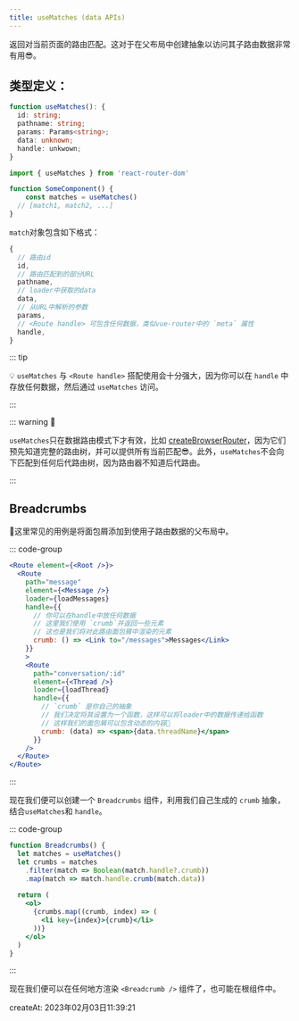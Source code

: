 ```yaml
---
title: useMatches (data APIs)
---
```


返回对当前页面的路由匹配。这对于在父布局中创建抽象以访问其子路由数据非常有用😎。

## 类型定义：

```typescript
function useMatches(): {
  id: string;
  pathname: string;
  params: Params<string>;
  data: unknown;
  handle: unkwown;
}
```



```jsx
import { useMatches } from 'react-router-dom'

function SomeComponent() {
	const matches = useMatches()
  // [match1, match2, ...]
}
```

`match`对象包含如下格式：

```js
{
  // 路由id
  id,
  // 路由匹配到的部分URL
  pathname,
  // loader中获取的data
  data,
  // 从URL中解析的参数
  params,
  // <Route handle> 可包含任何数据，类似vue-router中的 `meta` 属性
  handle,
}
```

::: tip

💡 `useMatches` 与 `<Route handle>` 搭配使用会十分强大，因为你可以在 `handle` 中存放任何数据，然后通过 `useMatches` 访问。

:::



::: warning 🚨

`useMatches`只在数据路由模式下才有效，比如 [createBrowserRouter](../routers/createBrowserRouter)，因为它们预先知道完整的路由树，并可以提供所有当前匹配😎。此外，`useMatches`不会向下匹配到任何后代路由树，因为路由器不知道后代路由。

:::



## Breadcrumbs

🌰这里常见的用例是将面包屑添加到使用子路由数据的父布局中。

::: code-group

```jsx [App.jsx]
<Route element={<Root />}>
  <Route
    path="message"
    element={<Message />}
    loader={loadMessages}
    handle={{
      // 你可以在handle中放任何数据
      // 这里我们使用 `crumb`并返回一些元素
      // 这也是我们将对此路由面包屑中渲染的元素
      crumb: () => <Link to="/messages">Messages</Link>
    }}
    >
    <Route
      path="conversation/:id"
      element={<Thread />}
      loader={loadThread}
      handle={{
        // `crumb` 是你自己的抽象
        // 我们决定将其设置为一个函数，这样可以将loader中的数据传递给函数
        // 这样我们的面包屑可以包含动态的内容🎉
        crumb: (data) => <span>{data.threadName}</span>
      }}
    />
  </Route>
</Route>
```

:::

现在我们便可以创建一个 `Breadcrumbs` 组件，利用我们自己生成的 `crumb` 抽象，结合`useMatches`和 `handle`。

::: code-group

``` jsx [components/breadcrumbs.jsx]
function Breadcrumbs() {
  let matches = useMatches()
  let crumbs = matches
  	.filter(match => Boolean(match.handle?.crumb))
  	.map(match => match.handle.crumb(match.data))
 
  return (
    <ol>
      {crumbs.map((crumb, index) => (
        <li key={index}>{crumb}</li>
      ))}
    </ol>
  )
}
```

:::



现在我们便可以在任何地方渲染 `<Breadcrumb />` 组件了，也可能在根组件中。



createAt: 2023年02月03日11:39:21

